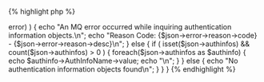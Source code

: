 {% highlight php %}
<?php
	/*
	 * Inquire all SYSTEM authentication information objects from queuemanager 
	 * PIGEON. MQWeb runs on localhost and is listening on port 8081. 
	 */
	$url = "http://localhost:8081/api/authinfo/inquire/PIGEON/SYSTEM*";

	$curl = curl_init();
	curl_setopt($curl, CURLOPT_URL, $url);
	curl_setopt($curl, CURLOPT_RETURNTRANSFER, 1);

	if ( ($response = curl_exec($curl)) === false )	{
		$err = curl_error($curl);
		echo "An HTTP error occurred while inquiring authentication information: $err\n";
	}
	else {
		$json = json_decode($response);
		if ( isset($json->error) ) {
			echo "An MQ error occurred while inquiring authentication information objects.\n";
			echo "Reason Code: {$json->error->reason->code} - {$json->error->reason->desc}\n";
		}
		else {
			if ( isset($json->authinfos) && count($json->authinfos) > 0 ) {
				foreach($json->authinfos as $authinfo)
				{
					echo $authinfo->AuthInfoName->value;
					echo "\n";
				}
			}
			else
			{
				echo "No authentication information objects found\n";
			}
		}
	}
{% endhighlight %}
